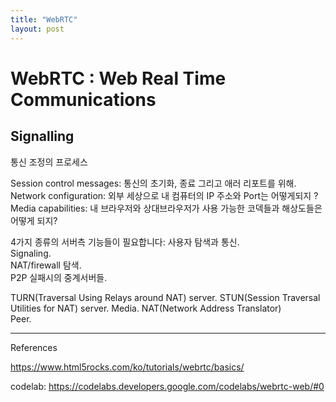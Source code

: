```yaml
---
title: "WebRTC"
layout: post
---
```


# WebRTC : Web Real Time Communications

## Signalling

통신 조정의 프로세스

Session control messages: 통신의 초기화, 종료 그리고 애러 리포트를 위해.  
Network configuration: 외부 세상으로 내 컴퓨터의 IP 주소와 Port는 어떻게되지 ?  
Media capabilities: 내 브라우저와 상대브라우저가 사용 가능한 코덱들과 해상도들은 어떻게 되지?  


4가지 종류의 서버측 기능들이 필요합니다:
사용자 탐색과 통신.  
Signaling.  
NAT/firewall 탐색.  
P2P 실패시의 중계서버들.  

TURN(Traversal Using Relays around NAT) server. 
STUN(Session Traversal Utilities for NAT) server. 
Media. 
NAT(Network Address Translator)  
Peer. 

---
References

<https://www.html5rocks.com/ko/tutorials/webrtc/basics/>

codelab: <https://codelabs.developers.google.com/codelabs/webrtc-web/#0>

